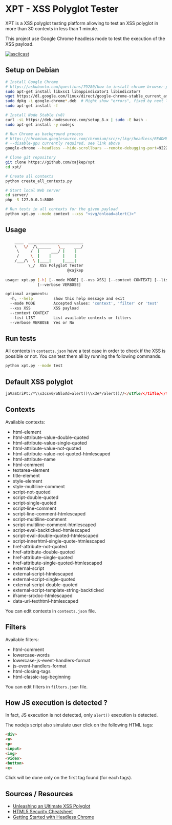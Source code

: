 
# XPT - XSS Polyglot Tester

XPT is a XSS polyglot testing platform allowing to test an XSS polyglot in more than 30 contexts in less than 1 minute.

This project use Google Chrome headless mode to test the execution of the XSS payload.

[![asciicast](https://asciinema.org/a/Cz5fUApO4TZCLeAKM4TddddUX.png)](https://asciinema.org/a/Cz5fUApO4TZCLeAKM4TddddUX)

## Setup on Debian

~~~sh
# Install Google Chrome
# https://askubuntu.com/questions/79280/how-to-install-chrome-browser-properly-via-command-line
sudo apt-get install libxss1 libappindicator1 libindicator7
wget https://dl.google.com/linux/direct/google-chrome-stable_current_amd64.deb
sudo dpkg -i google-chrome*.deb  # Might show "errors", fixed by next line
sudo apt-get install -f

# Install Node Stable (v8)
curl -sL https://deb.nodesource.com/setup_8.x | sudo -E bash -
sudo apt-get install -y nodejs

# Run Chrome as background process
# https://chromium.googlesource.com/chromium/src/+/lkgr/headless/README.md
# --disable-gpu currently required, see link above
google-chrome --headless --hide-scrollbars --remote-debugging-port=9222 --disable-gpu &

# Clone git repository
git clone https://github.com/xajkep/xpt
cd xpt/

# Create all contexts
python create_all_contexts.py

# Start local Web server 
cd server/
php -S 127.0.0.1:8080

# Run tests in all contexts for the given payload
python xpt.py --mode context --xss "<svg/onload=alert()>"
~~~

## Usage

~~~sh
    ____  ________________________
    \   \/  /\______   \__    ___/
     \     /  |     ___/ |    |   
     /     \  |    |     |    |   
    /___/\  \ |____|     |____|   
          \_/  XSS Polyglot Tester
                           @xajkep
    
usage: xpt.py [-h] [--mode MODE] [--xss XSS] [--context CONTEXT] [--list LIST]
              [--verbose VERBOSE]

optional arguments:
  -h, --help         show this help message and exit
  --mode MODE        Accepted values: 'context', 'filter' or 'test'
  --xss XSS          XSS payload
  --context CONTEXT
  --list LIST        List available contexts or filters
  --verbose VERBOSE  Yes or No

~~~

## Run tests

All contexts in `contexts.json` have a test case in order to check if the XSS is possible or not.
You can test them all by running the following commands.
~~~sh
python xpt.py --mode test
~~~

## Default XSS polyglot

~~~html
jaVaSCriPt:/*\\x3csvG/oNloAd=alert()\\x3e*/alert()//</stYle/</tiTle/</texTarEa/</scrIpt/--!><sVg//*`/*\"/*'/**/(_=alert())//\\%0a;alert()//'/oNlOad=alert() OncLick=alert()//>;base64,PHN2Zy9vbmxvYWQ9YWxlcnQoKT4K
~~~

## Contexts

Available contexts:
 * html-element
 * html-attribute-value-double-quoted
 * html-attribute-value-single-quoted
 * html-attribute-value-not-quoted
 * html-attribute-value-not-quoted-htmlescaped
 * html-attribute-name
 * html-comment
 * textarea-element
 * title-element
 * style-element
 * style-multiline-comment
 * script-not-quoted
 * script-double-quoted
 * script-single-quoted
 * script-line-comment
 * script-line-comment-htmlescaped
 * script-multiline-comment
 * script-multiline-comment-htmlescaped
 * script-eval-backticked-htmlescaped
 * script-eval-double-quoted-htmlescaped
 * script-innerhtml-single-quote-htmlescaped
 * href-attribute-not-quoted
 * href-attribute-double-quoted
 * href-attribute-single-quoted
 * href-attribute-single-quoted-htmlescaped
 * external-script
 * external-script-htmlescaped
 * external-script-single-quoted
 * external-script-double-quoted
 * external-script-template-string-backticked
 * iframe-srcdoc-htmlescaped
 * data-uri-texthtml-htmlescaped

You can edit contexts in `contexts.json` file.

## Filters

Available filters:
 * html-comment
 * lowercase-words
 * lowercase-js-event-handlers-format
 * js-event-handlers-format
 * html-closing-tags
 * html-classic-tag-beginning

You can edit filters in `filters.json` file.

## How JS execution is detected ?

In fact, JS execution is not detected, only `alert()` execution is detected.

The nodejs script also simulate user click on the following HTML tags:
~~~html
<div>
<a>
<p>
<input>
<img>
<video>
<button>
<x>
~~~

Click will be done only on the first tag found (for each tags).

## Sources / Resources

 * [Unleashing an Ultimate XSS Polyglot](https://github.com/0xsobky/HackVault/wiki/Unleashing-an-Ultimate-XSS-Polyglot)
 * [HTML5 Security Cheatsheet](https://html5sec.org)
 * [Getting Started with Headless Chrome](https://developers.google.com/web/updates/2017/04/headless-chrome)
